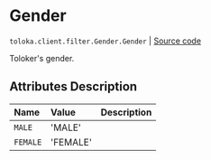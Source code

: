 # Gender
`toloka.client.filter.Gender.Gender` | [Source code](https://github.com/Toloka/toloka-kit/blob/v1.1.0.post1/src/client/filter.py#L256)

Toloker's gender.

## Attributes Description

| Name | Value | Description |
| :------| :-----------| :----------| 
`MALE`|'MALE'|
`FEMALE`|'FEMALE'|
